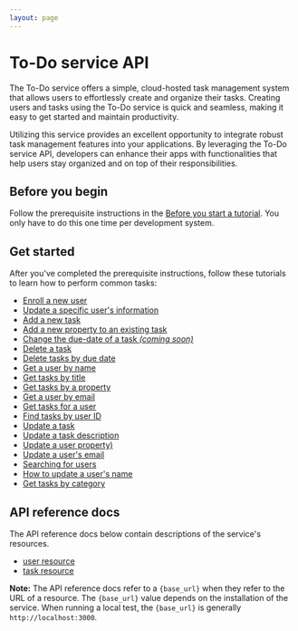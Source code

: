 ```yaml
---
layout: page
---
```


# To-Do service API

The To-Do service offers a simple, cloud-hosted task management system that allows users to effortlessly create and organize their tasks. Creating users and tasks using the To-Do service is quick and seamless, making it easy to get started and maintain productivity.

Utilizing this service provides an excellent opportunity to integrate robust task management features into your applications. By leveraging the To-Do service API, developers can enhance their apps with functionalities that help users stay organized and on top of their responsibilities.

## Before you begin

Follow the prerequisite instructions in the [Before you start a tutorial](tutorials/before-you-start-a-tutorial). You only have to do this one time per development system.

## Get started

After you've completed the prerequisite instructions, follow these tutorials to learn how to perform common tasks:

* [Enroll a new user](tutorials/enroll-a-new-user)
* [Update a specific user's information](tutorials/update-user-info)
* [Add a new task](tutorials/add-a-new-task.md)
* [Add a new property to an existing task](tutorials/update-task-new-prop)
* [Change the due-date of a task _(coming soon)_](#tutorials)
* [Delete a task](tutorials/delete-a-task)
* [Delete tasks by due date](tutorials/delete-tasks-by-due-date)
* [Get a user by name](tutorials/get-a-user-by-name)
* [Get tasks by title](tutorials/get-tasks-by-title.md)
* [Get tasks by a property](tutorials/get-task-by-property.md)
* [Get a user by email](tutorials/get-user-by-email)
* [Get tasks for a user](tutorials/get-tasks-for-a-user.md)
* [Find tasks by user ID](tutorials/find-tasks-by-user-id)
* [Update a task](tutorials/update-a-task.md)
* [Update a task description](tutorials/update-task-description.md)
* [Update a user property)](tutorials/update-user-property)
* [Update a user's email](tutorials/update-user-email)
* [Searching for users](tutorials/search-for-a-user.md)
* [How to update a user's name](./tutorials/update_a_users_name.md)
* [Get tasks by category](tutorials/get-tasks-by-category.md)

## API reference docs

The API reference docs below contain descriptions of the service's resources.

* [user resource](api/user)
* [task resource](api/task)

**Note:** The API reference docs refer to a `{base_url}` when they
refer to the URL of a resource. The `{base_url}` value depends
on the installation of the service. When running a local test, the `{base_url}` is
generally `http://localhost:3000`.
